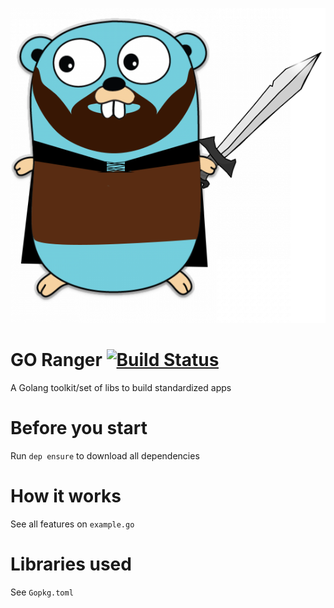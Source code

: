 <p align="center">
 <img alt="ranger" src="ranger.png" >
</p>

# GO Ranger [![Build Status](https://travis-ci.org/foodora/go-ranger.svg?branch=master)](https://travis-ci.org/foodora/go-ranger)

A Golang toolkit/set of libs to build standardized apps

# Before you start

Run `dep ensure` to download all dependencies

# How it works

See all features on ```example.go```

# Libraries used

See ```Gopkg.toml```

